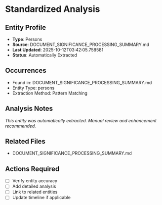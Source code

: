 # Standardized Analysis

## Entity Profile
- **Type**: Persons
- **Source**: DOCUMENT_SIGNIFICANCE_PROCESSING_SUMMARY.md
- **Last Updated**: 2025-10-12T03:42:05.758581
- **Status**: Automatically Extracted

## Occurrences
- Found in: DOCUMENT_SIGNIFICANCE_PROCESSING_SUMMARY.md
- Entity Type: persons
- Extraction Method: Pattern Matching

## Analysis Notes
*This entity was automatically extracted. Manual review and enhancement recommended.*

## Related Files
- DOCUMENT_SIGNIFICANCE_PROCESSING_SUMMARY.md

## Actions Required
- [ ] Verify entity accuracy
- [ ] Add detailed analysis
- [ ] Link to related entities
- [ ] Update timeline if applicable

